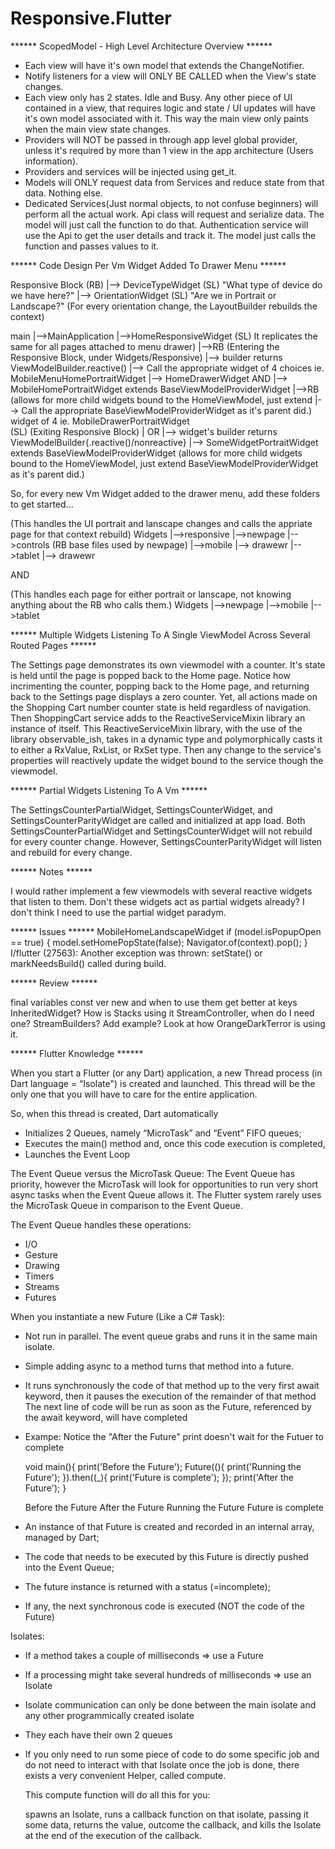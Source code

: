 # Responsive.Flutter

****** ScopedModel - High Level Architecture Overview ******

+ Each view will have it's own model that extends the ChangeNotifier.
+ Notify listeners for a view will ONLY BE CALLED when the View's state changes.
+ Each view only has 2 states. Idle and Busy. Any other piece of UI contained in a view, that requires logic and state / UI updates will have it's own model associated with it.   This way the main view only paints when the main view state changes.
+ Providers will NOT be passed in through app level global provider, unless it's required by more than 1 view in the app architecture (Users information).
+ Providers and services will be injected using get_it.
+ Models will ONLY request data from Services and reduce state from that data. Nothing else.
+ Dedicated Services(Just normal objects, to not confuse beginners) will perform all the actual work. Api class will request and serialize data. 
  The model will just call the function to do that. Authentication service will use the Api to get the user details and track it. 
  The model just calls the function and passes values to it.

****** Code Design Per Vm Widget Added To Drawer Menu ******

Responsive Block (RB) 
   |--> DeviceTypeWidget (SL) "What type of device do we have here?"
   |--> OrientationWidget (SL) "Are we in Portrait or Landscape?"
        (For every orientation change, the LayoutBuilder rebuilds the context)

main
|-->MainApplication
   |-->HomeResponsiveWidget (SL)  It replicates the same for all pages attached to menu drawer)
       |-->RB (Entering the Responsive Block, under Widgets/Responsive) 
	    |--> builder returns ViewModelBuilder<HomeViewModel>.reactive()
	         |--> Call the appropriate widget of 4 choices ie. MobileMenuHomePortraitWidget
		      |--> HomeDrawerWidget    AND    |--> MobileHomePortraitWidget extends BaseViewModelProviderWidget<HomeViewModel> 
			   |-->RB			    (allows for more child widgets bound to the HomeViewModel, just extend 
			       |--> Call the appropriate     BaseViewModelProviderWidget<HomeViewModel> as it's parent did.)              			
				    widget of 4 ie. MobileDrawerPortraitWidget    			
				    (SL) (Exiting Responsive Block)
						      |				               OR
						      |--> widget's builder returns ViewModelBuilder<SomeViewModel>{.reactive()/nonreactive}
							  |--> SomeWidgetPortraitWidget extends BaseViewModelProviderWidget<SomeViewModel>
								(allows for more child widgets bound to the HomeViewModel, just extend 							      				                         BaseViewModelProviderWidget<HomeViewModel> as it's parent did.)	
						
So, for every new Vm Widget added to the drawer menu, add these folders to get started...

(This handles the UI portrait and lanscape changes and calls the appriate page for that context rebuild)
Widgets
    |-->responsive
      	  |-->newpage
        	|-->controls (RB base files used by newpage)
                |-->mobile
	            |--> drawewr
          	|-->tablet
	            |--> drawewr
    
AND

(This handles each page for either portrait or lanscape, not knowing anything about the RB who calls them.)
Widgets
    |-->newpage
         |-->mobile
         |-->tablet

****** Multiple Widgets Listening To A Single ViewModel Across Several Routed Pages  ******

The Settings page demonstrates its own viewmodel with a counter.  It's state is held until the page is popped back to the Home page.
Notice how incrimenting the counter, popping back to the Home page, and returning back to the Settings page displays a zero counter.
Yet, all actions made on the Shopping Cart number counter state is held regardless of navigation.  Then ShoppingCart service adds to the ReactiveServiceMixin library
an instance of itself.  This ReactiveServiceMixin library, with the use of the library observable_ish, takes in a dynamic type and polymorphically casts it to either a RxValue, RxList, or RxSet type.  Then any change to the service's properties will reactively update the widget bound to the service though the viewmodel.  

****** Partial Widgets Listening To A Vm  ******

The SettingsCounterPartialWidget, SettingsCounterWidget, and SettingsCounterParityWidget are called and initialized at app load.  Both SettingsCounterPartialWidget and SettingsCounterWidget will not rebuild for every counter change.  However, SettingsCounterParityWidget will listen and rebuild for every change.

****** Notes ******

I would rather implement a few viewmodels with several reactive widgets that listen to them.  Don't these widgets act as partial widgets already? I don't think I need to use the partial widget paradym.

****** Issues ******
MobileHomeLandscapeWidget
    if (model.isPopupOpen == true) {
      model.setHomePopState(false);
      Navigator.of(context).pop();
    }
I/flutter (27563): Another exception was thrown: setState() or markNeedsBuild() called during build.

****** Review ******

final variables
const ver new and when to use them
get better at keys
InheritedWidget? How is Stacks using it
StreamController, when do I need one?
StreamBuilders?  Add example?  Look at how OrangeDarkTerror is using it.

****** Flutter Knowledge ******

When you start a Flutter (or any Dart) application, a new Thread process (in Dart language = “Isolate") is created and launched. 
This thread will be the only one that you will have to care for the entire application.

So, when this thread is created, Dart automatically

+ Initializes 2 Queues, namely “MicroTask” and “Event” FIFO queues;
+ Executes the main() method and, once this code execution is completed,
+ Launches the Event Loop

The Event Queue versus the MicroTask Queue:
The Event Queue has priority, however the MicroTask will look for opportunities to run very short async tasks when the Event Queue allows it.
The Flutter system rarely uses the MicroTask Queue in comparison to the Event Queue. 

The Event Queue handles these operations:
+ I/O
+ Gesture
+ Drawing
+ Timers
+ Streams
+ Futures

When you instantiate a new Future (Like a C# Task):
+ Not run in parallel.  The event queue grabs and runs it in the same main isolate.
+ Simple adding async to a method turns that method into a future.
+ It runs synchronously the code of that method up to the very first await keyword, then it pauses the execution of the remainder of that method
  The next line of code will be run as soon as the Future, referenced by the await keyword, will have completed
+ Exampe: Notice the "After the Future" print doesn't wait for the Futuer to complete

  void main(){
    print('Before the Future');
    Future((){
        print('Running the Future');
    }).then((_){
        print('Future is complete');
    });
    print('After the Future');
  }

  Before the Future
  After the Future
  Running the Future
  Future is complete

+ An instance of that Future is created and recorded in an internal array, managed by Dart;
+ The code that needs to be executed by this Future is directly pushed into the Event Queue;
+ The future instance is returned with a status (=incomplete);
+ If any, the next synchronous code is executed (NOT the code of the Future)

Isolates:
+ If a method takes a couple of milliseconds => use a Future
+ If a processing might take several hundreds of milliseconds => use an Isolate
+ Isolate communication can only be done between the main isolate and any other programmically created isolate
+ They each have their own 2 queues
+ If you only need to run some piece of code to do some specific job and do not need to interact with that 
  Isolate once the job is done, there exists a very convenient Helper, called compute.

  This compute function will do all this for you:

  spawns an Isolate,
  runs a callback function on that isolate, passing it some data,
  returns the value, outcome the callback,
  and kills the Isolate at the end of the execution of the callback.
